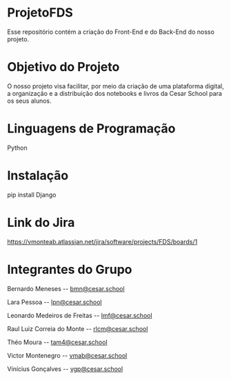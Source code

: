 # ProjetoFDS
Esse repositório contém a criação do Front-End e do Back-End do nosso projeto.

# Objetivo do Projeto
O nosso projeto visa facilitar, por meio da criação de uma plataforma digital, a organização e a distribuição dos notebooks e livros da Cesar School para os seus alunos.

# Linguagens de Programação
Python

# Instalação
pip install Django

# Link do Jira
https://vmonteab.atlassian.net/jira/software/projects/FDS/boards/1

# Integrantes do Grupo
Bernardo Meneses -- bmn@cesar.school

Lara Pessoa -- lpn@cesar.school

Leonardo Medeiros de Freitas -- lmf@cesar.school

Raul Luiz Correia do Monte -- rlcm@cesar.school

Théo Moura -- tam4@cesar.school

Victor Montenegro -- vmab@cesar.school

Vinícius Gonçalves -- vgp@cesar.school


